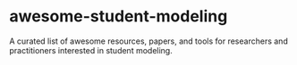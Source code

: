 # awesome-student-modeling
A curated list of awesome resources, papers, and tools for researchers and practitioners interested in student modeling.
